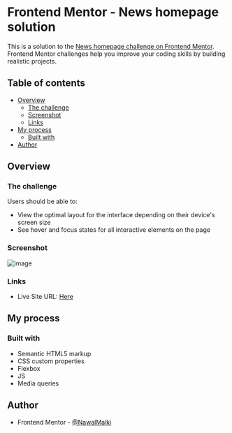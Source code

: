 # Frontend Mentor - News homepage solution

This is a solution to the [News homepage challenge on Frontend Mentor](https://www.frontendmentor.io/challenges/news-homepage-H6SWTa1MFl). Frontend Mentor challenges help you improve your coding skills by building realistic projects. 

## Table of contents

- [Overview](#overview)
  - [The challenge](#the-challenge)
  - [Screenshot](#screenshot)
  - [Links](#links)
- [My process](#my-process)
  - [Built with](#built-with)
- [Author](#author)


## Overview

### The challenge

Users should be able to:

- View the optimal layout for the interface depending on their device's screen size
- See hover and focus states for all interactive elements on the page

### Screenshot


![image](https://github.com/NawalMalki/Challenge9/assets/114352448/dd7e84a4-1e28-4e14-8444-00122192b2ef)




### Links

- Live Site URL: [Here](https://your-live-site-url.com)

## My process

### Built with

- Semantic HTML5 markup
- CSS custom properties
- Flexbox
- JS
- Media queries 



## Author


- Frontend Mentor - [@NawalMalki](https://www.frontendmentor.io/profile/NawalMalki)


